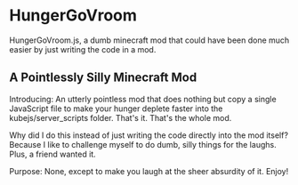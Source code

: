 # HungerGoVroom
HungerGoVroom.js, a dumb minecraft mod that could have been done much easier by just writing the code in a mod.
## A Pointlessly Silly Minecraft Mod
Introducing: An utterly pointless mod that does nothing but copy a single JavaScript file to make your hunger deplete faster into the kubejs/server_scripts folder. That's it. That's the whole mod.

Why did I do this instead of just writing the code directly into the mod itself? Because I like to challenge myself to do dumb, silly things for the laughs. Plus, a friend wanted it.

Purpose: None, except to make you laugh at the sheer absurdity of it. Enjoy!